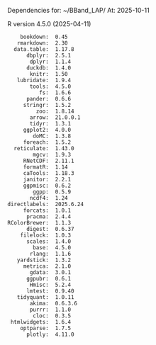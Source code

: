 
Dependencies for: ~/BBand_LAP/ 
At: 2025-10-11 

 R version 4.5.0 (2025-04-11) 

        bookdown:  0.45    
       rmarkdown:  2.30    
      data.table:  1.17.8  
          dbplyr:  2.5.1   
           dplyr:  1.1.4   
          duckdb:  1.4.0   
           knitr:  1.50    
       lubridate:  1.9.4   
           tools:  4.5.0   
              fs:  1.6.6   
          pander:  0.6.6   
         stringr:  1.5.2   
             zoo:  1.8.14  
           arrow:  21.0.0.1
           tidyr:  1.3.1   
         ggplot2:  4.0.0   
            doMC:  1.3.8   
         foreach:  1.5.2   
      reticulate:  1.43.0  
            mgcv:  1.9.3   
         RNetCDF:  2.11.1  
         formatR:  1.14    
         caTools:  1.18.3  
         janitor:  2.2.1   
         ggpmisc:  0.6.2   
            ggpp:  0.5.9   
           ncdf4:  1.24    
    directlabels:  2025.6.24
         forcats:  1.0.1   
          pracma:  2.4.4   
    RColorBrewer:  1.1.3   
          digest:  0.6.37  
        filelock:  1.0.3   
          scales:  1.4.0   
            base:  4.5.0   
           rlang:  1.1.6   
       yardstick:  1.3.2   
         metrica:  2.1.0   
           gdata:  3.0.1   
          ggpubr:  0.6.1   
           Hmisc:  5.2.4   
          lmtest:  0.9.40  
       tidyquant:  1.0.11  
           akima:  0.6.3.6 
           purrr:  1.1.0   
            cloc:  0.3.5   
     htmlwidgets:  1.6.4   
        optparse:  1.7.5   
          plotly:  4.11.0  
